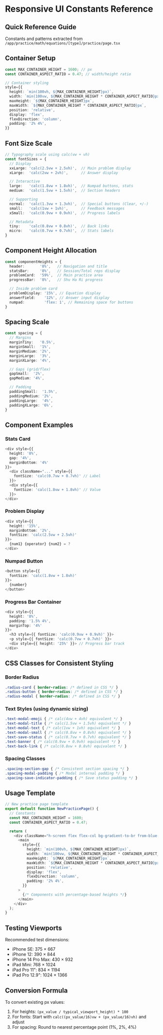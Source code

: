 # Responsive UI Constants Reference

## Quick Reference Guide
Constants and patterns extracted from `/app/practice/math/equations/[type]/practice/page.tsx`

## Container Setup
```typescript
const MAX_CONTAINER_HEIGHT = 1600; // px
const CONTAINER_ASPECT_RATIO = 0.47; // width/height ratio

// Container styling
style={{
  height: `min(100vh, ${MAX_CONTAINER_HEIGHT}px)`,
  width: `min(100vw, ${MAX_CONTAINER_HEIGHT * CONTAINER_ASPECT_RATIO}px)`,
  maxHeight: `${MAX_CONTAINER_HEIGHT}px`,
  maxWidth: `${MAX_CONTAINER_HEIGHT * CONTAINER_ASPECT_RATIO}px`,
  position: 'relative',
  display: 'flex',
  flexDirection: 'column',
  padding: '2% 4%',
}}
```

## Font Size Scale
```typescript
// Typography scale using calc(vw + vh)
const fontSizes = {
  // Display
  xxLarge: 'calc(2.5vw + 2.5vh)',  // Main problem display
  xLarge:  'calc(2vw + 2vh)',      // Answer display

  // Interactive
  large:   'calc(1.8vw + 1.8vh)',  // Numpad buttons, stats
  medium:  'calc(1.5vw + 1.5vh)',  // Section headers

  // Supporting
  normal:  'calc(1.3vw + 1.3vh)',  // Special buttons (Clear, +/-)
  small:   'calc(1vw + 1vh)',      // Feedback messages
  xSmall:  'calc(0.9vw + 0.9vh)',  // Progress labels

  // Metadata
  tiny:    'calc(0.8vw + 0.8vh)',  // Back links
  micro:   'calc(0.7vw + 0.7vh)',  // Stats labels
}
```

## Component Height Allocation
```typescript
const componentHeights = {
  header:       '8%',   // Navigation and title
  statsBar:     '8%',   // Session/Total reps display
  problemCard:  '59%',  // Main practice area
  progressBar:  '8%',   // Shu Ha Ri progress

  // Inside problem card
  problemDisplay: '15%', // Equation display
  answerField:    '12%', // Answer input display
  numpad:         'flex: 1', // Remaining space for buttons
}
```

## Spacing Scale
```typescript
const spacing = {
  // Margins
  marginTiny:   '0.5%',
  marginSmall:  '1%',
  marginMedium: '2%',
  marginLarge:  '3%',
  marginXLarge: '4%',

  // Gaps (grid/flex)
  gapSmall:  '2%',
  gapMedium: '4%',

  // Padding
  paddingSmall:  '1.5%',
  paddingMedium: '2%',
  paddingLarge:  '4%',
  paddingXLarge: '6%',
}
```

## Component Examples

### Stats Card
```typescript
<div style={{
  height: '8%',
  gap: '4%',
  marginBottom: '4%'
}}>
  <div className="..." style={{
    fontSize: 'calc(0.7vw + 0.7vh)' // Label
  }}>
  <div style={{
    fontSize: 'calc(1.8vw + 1.8vh)' // Value
  }}>
</div>
```

### Problem Display
```typescript
<div style={{
  height: '15%',
  marginBottom: '2%',
  fontSize: 'calc(2.5vw + 2.5vh)'
}}>
  {num1} {operator} {num2} = ?
</div>
```

### Numpad Button
```typescript
<button style={{
  fontSize: 'calc(1.8vw + 1.8vh)'
}}>
  {number}
</button>
```

### Progress Bar Container
```typescript
<div style={{
  height: '8%',
  padding: '1.5% 4%',
  marginTop: '4%'
}}>
  <h3 style={{ fontSize: 'calc(0.9vw + 0.9vh)' }}>
  <p style={{ fontSize: 'calc(0.7vw + 0.7vh)' }}>
  <div style={{ height: '25%' }}> // Progress bar track
</div>
```

## CSS Classes for Consistent Styling

### Border Radius
```css
.radius-card { border-radius: /* defined in CSS */ }
.radius-button { border-radius: /* defined in CSS */ }
.radius-modal { border-radius: /* defined in CSS */ }
```

### Text Styles (using dynamic sizing)
```css
.text-modal-emoji { /* calc(4vw + 4vh) equivalent */ }
.text-modal-title { /* calc(1.5vw + 1.5vh) equivalent */ }
.text-modal-text { /* calc(1vw + 1vh) equivalent */ }
.text-modal-small { /* calc(0.8vw + 0.8vh) equivalent */ }
.text-save-status { /* calc(0.7vw + 0.7vh) equivalent */ }
.text-banner { /* calc(0.9vw + 0.9vh) equivalent */ }
.text-back-link { /* calc(0.8vw + 0.8vh) equivalent */ }
```

### Spacing Classes
```css
.spacing-section-gap { /* Consistent section spacing */ }
.spacing-modal-padding { /* Modal internal padding */ }
.spacing-save-indicator-padding { /* Save status padding */ }
```

## Usage Template

```typescript
// New practice page template
export default function NewPracticePage() {
  // Constants
  const MAX_CONTAINER_HEIGHT = 1600;
  const CONTAINER_ASPECT_RATIO = 0.47;

  return (
    <div className="h-screen flex flex-col bg-gradient-to-br from-blue-50 to-indigo-100">
      <main
        style={{
          height: `min(100vh, ${MAX_CONTAINER_HEIGHT}px)`,
          width: `min(100vw, ${MAX_CONTAINER_HEIGHT * CONTAINER_ASPECT_RATIO}px)`,
          maxHeight: `${MAX_CONTAINER_HEIGHT}px`,
          maxWidth: `${MAX_CONTAINER_HEIGHT * CONTAINER_ASPECT_RATIO}px`,
          position: 'relative',
          display: 'flex',
          flexDirection: 'column',
          padding: '2% 4%',
        }}
      >
        {/* Components with percentage-based heights */}
      </main>
    </div>
  );
}
```

## Testing Viewports

Recommended test dimensions:
- iPhone SE: 375 × 667
- iPhone 12: 390 × 844
- iPhone 14 Pro Max: 430 × 932
- iPad Mini: 768 × 1024
- iPad Pro 11": 834 × 1194
- iPad Pro 12.9": 1024 × 1366

## Conversion Formula

To convert existing px values:
1. For heights: `(px_value / typical_viewport_height) * 100`
2. For fonts: Start with `calc((px_value/16)vw + (px_value/16)vh)` and adjust
3. For spacing: Round to nearest percentage point (1%, 2%, 4%)